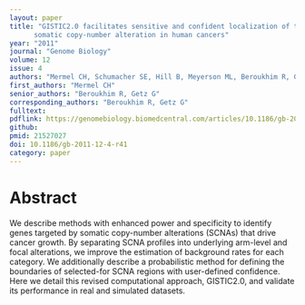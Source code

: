 ```yaml
---
layout: paper
title: "GISTIC2.0 facilitates sensitive and confident localization of the targets of focal 
      somatic copy-number alteration in human cancers"
year: "2011"
journal: "Genome Biology"
volume: 12
issue: 4
authors: "Mermel CH, Schumacher SE, Hill B, Meyerson ML, Beroukhim R, Getz G"
first_authors: "Mermel CH"
senior_authors: "Beroukhim R, Getz G"
corresponding_authors: "Beroukhim R, Getz G"
fulltext:
pdflink: https://genomebiology.biomedcentral.com/articles/10.1186/gb-2011-12-4-r41
github:
pmid: 21527027
doi: 10.1186/gb-2011-12-4-r41
category: paper
---
```


# Abstract

We describe methods with enhanced power and specificity to identify genes targeted by somatic copy-number alterations (SCNAs) that drive cancer growth. By separating SCNA profiles into underlying arm-level and focal alterations, we improve the estimation of background rates for each category. We additionally describe a probabilistic method for defining the boundaries of selected-for SCNA regions with user-defined confidence. Here we detail this revised computational approach, GISTIC2.0, and validate its performance in real and simulated datasets.
